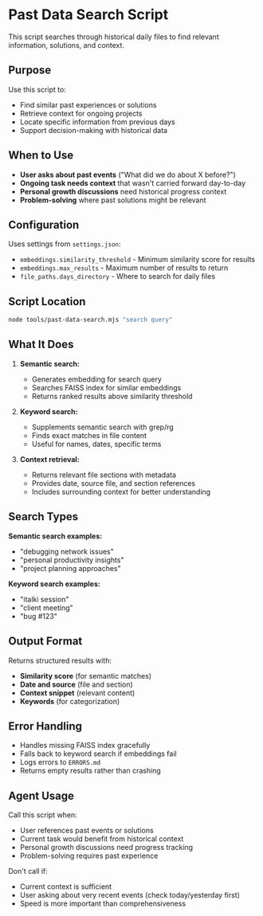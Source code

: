 # Past Data Search Script

This script searches through historical daily files to find relevant information, solutions, and context.

## Purpose

Use this script to:
- Find similar past experiences or solutions
- Retrieve context for ongoing projects
- Locate specific information from previous days
- Support decision-making with historical data

## When to Use

- **User asks about past events** ("What did we do about X before?")
- **Ongoing task needs context** that wasn't carried forward day-to-day
- **Personal growth discussions** need historical progress context
- **Problem-solving** where past solutions might be relevant

## Configuration

Uses settings from `settings.json`:
- `embeddings.similarity_threshold` - Minimum similarity score for results
- `embeddings.max_results` - Maximum number of results to return
- `file_paths.days_directory` - Where to search for daily files

## Script Location

```bash
node tools/past-data-search.mjs "search query"
```

## What It Does

1. **Semantic search:**
   - Generates embedding for search query
   - Searches FAISS index for similar embeddings
   - Returns ranked results above similarity threshold

2. **Keyword search:**
   - Supplements semantic search with grep/rg
   - Finds exact matches in file content
   - Useful for names, dates, specific terms

3. **Context retrieval:**
   - Returns relevant file sections with metadata
   - Provides date, source file, and section references
   - Includes surrounding context for better understanding

## Search Types

**Semantic search examples:**
- "debugging network issues"
- "personal productivity insights"
- "project planning approaches"

**Keyword search examples:**
- "italki session"
- "client meeting"
- "bug #123"

## Output Format

Returns structured results with:
- **Similarity score** (for semantic matches)
- **Date and source** (file and section)
- **Context snippet** (relevant content)
- **Keywords** (for categorization)

## Error Handling

- Handles missing FAISS index gracefully
- Falls back to keyword search if embeddings fail
- Logs errors to `ERRORS.md`
- Returns empty results rather than crashing

## Agent Usage

Call this script when:
- User references past events or solutions
- Current task would benefit from historical context
- Personal growth discussions need progress tracking
- Problem-solving requires past experience

Don't call if:
- Current context is sufficient
- User asking about very recent events (check today/yesterday first)
- Speed is more important than comprehensiveness